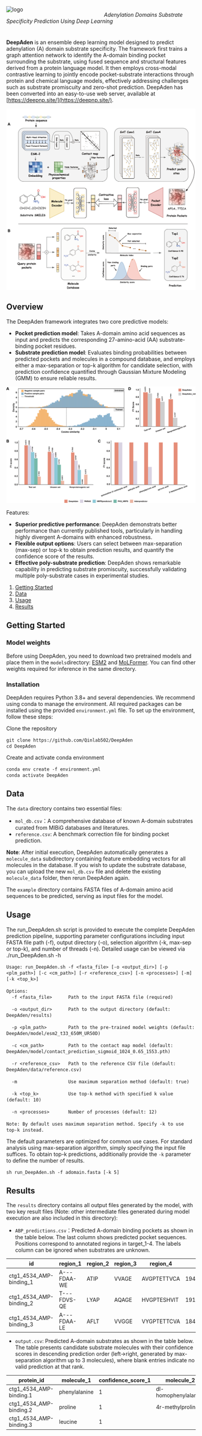 <img src="figure/logo.png"  alt="logo" style="float:left; margin-right:10px; width:250px;" /> 

*Adenylation Domains Substrate Specificity Prediction Using Deep Learning*

#

**DeepAden** is an ensemble deep learning model designed to predict adenylation (A) domain substrate specificity. The framework first trains a graph attention network to identify the A-domain binding pocket surrounding the substrate, using fused sequence and structural features derived from a protein language model. It then employs cross-modal contrastive learning to jointly encode pocket-substrate interactions through protein and chemical language models, effectively addressing challenges such as substrate promiscuity and zero-shot prediction. DeepAden has been converted into an easy-to-use web server, available at [https://deepnp.site/](https://deepnp.site/).

![Fig 1](figure/Fig1.png)

## Overview

The DeepAden framework integrates two core predictive models:

- **Pocket prediction model**: Takes A-domain amino acid sequences as input and predicts the corresponding 27-amino-acid (AA) substrate-binding pocket residues.
- **Substrate prediction model**: Evaluates binding probabilities between predicted pockets and molecules in a compound database, and employs either a max-separation or top-k algorithm for candidate selection, with prediction confidence quantified through Gaussian Mixture Modeling (GMM) to ensure reliable results.

![Fig 6](figure/Fig6.png)

Features:

- **Superior predictive performance**: DeepAden demonstrats better performance than currently published tools, particularly in handling highly divergent A-domains with enhanced robustness.
- **Flexible output options**: Users can select between max-separation (max-sep) or top-k to obtain prediction results, and quantify the confidence score of the results.
- **Effective poly-substrate prediction**: DeepAden shows remarkable capability in predicting substrate promiscuity, successfully validating multiple poly-substrate cases in experimental studies.

1. [Getting Started](#getting-started)
2. [Data](#data)
3. [Usage](#usage)
4. [Results](#results)

## Getting Started

### Model weights

Before using DeepAden, you need to download two pretrained models and place them in the `models`directory: [ESM2](https://huggingface.co/facebook/esm2_t33_650M_UR50D/tree/main) and [MoLFormer](https://huggingface.co/ibm/MoLFormer-XL-both-10pct/tree/main). You can find other weights required for inference in the same directory.

### Installation

DeepAden requires Python 3.8+ and several dependencies. We recommend using conda to manage the environment. All required packages can be installed using the provided `environment.yml` file. To set up the environment, follow these steps:

Clone the repository

```
git clone https://github.com/Qinlab502/DeepAden
cd DeepAden
```

Create and activate conda environment

```
conda env create -f environment.yml
conda activate DeepAden
```

## Data

The `data` directory contains two essential files:

- `mol_db.csv`：A comprehensive database of known A-domain substrates curated from MIBiG databases and literatures.
- `reference.csv`: A benchmark correction file for binding pocket prediction.

**Note**: After initial execution, DeepAden automatically generates a `molecule_data` subdirectory containing feature embedding vectors for all molecules in the database. If you wish to update the substrate database, you can upload the new `mol_db.csv` file and delete the existing `molecule_data` folder, then rerun DeepAden again.

The `example` directory contains FASTA files of A-domain amino acid sequences to be predicted, serving as input files for the model.

## Usage

The run_DeepAden.sh script is provided to execute the complete DeepAden prediction pipeline, supporting parameter configurations including input FASTA file path (-f), output directory (-o), selection algorithm (-k, max-sep or top-k), and number of threads (-n). Detailed usage can be viewed via ./run_DeepAden.sh -h

```
Usage: run_DeepAden.sh -f <fasta_file> [-o <output_dir>] [-p <plm_path>] [-c <cm_path>] [-r <reference_csv>] [-n <processes>] [-m] [-k <top_k>]

Options:
  -f <fasta_file>      Path to the input FASTA file (required)

  -o <output_dir>      Path to the output directory (default: DeepAden/results)

  -p <plm_path>        Path to the pre-trained model weights (default: DeepAden/model/esm2_t33_650M_UR50D)

  -c <cm_path>         Path to the contact map model (default: DeepAden/model/contact_prediction_sigmoid_1024_0.65_1553.pth)

  -r <reference_csv>   Path to the reference CSV file (default: DeepAden/data/reference.csv)

  -m                   Use maximum separation method (default: true)

  -k <top_k>           Use top-k method with specified k value (default: 10)

  -n <processes>       Number of processes (default: 12)

Note: By default uses maximum separation method. Specify -k to use top-k instead.
```

The default parameters are optimized for common use cases. For standard analysis using max-separation algorithm, simply specifying the input file suffices. To obtain top-k predictions, additionally provide the `-k` parameter to define the number of results.

```
sh run_DeepAden.sh -f adomain.fasta [-k 5]
```

## Results

The `results` directory contains all output files generated by the model, with two key result files (Note: other intermediate files generated during model execution are also included in this directory):

- `ABP_predictions.csv`：Predicted A-domain binding pockets as shown in the table below. The last column shows predicted pocket sequences. Positions correspond to annotated regions in target_1-4. The labels column can be ignored when substrates are unknown.

| id                      | region_1    | region_2 | region_3 | region_4    | binding_pocket_positions                                                                                    | domain_sequence     | binding_pocket              |
| ----------------------- | ----------- | -------- | -------- | ----------- | ----------------------------------------------------------------------------------------------------------- | ------------------- | --------------------------- |
| ctg1_4534_AMP-binding_1 | A---FDAA-WE | ATIP     | VVAGE    | AVGPTETTVCA | 194,198,199,200,201,203,204,241,242,243,244,263,264,265,266,267,286,287,288,289,290,291,292,293,294,295,296 | FAERVRRHPEAVALVH... | AFDAAWEATIPVVAGEAYGPTETTVCA |
| ctg1_4534_AMP-binding_2 | T---FDVS-QE | LYAP     | AQAGE    | HVGPTESHVIT | 191,195,196,197,198,200,201,238,239,240,241,266,267,268,269,270,293,294,295,296,297,298,299,300,301,302,303 | FQRQAHALPGTPAVV...  | TFDVSQELYAPAQAGEHYGPTESHVIT |
| ctg1_4534_AMP-binding_3 | A---FDAA-LE | AFLT     | VVGGE    | VYGPTETTCVA | 184,188,189,190,191,193,194,231,232,233,234,253,254,255,256,257,276,277,278,279,280,281,282,283,284,285,286 | AGWAARTPDAPALLA...  | AFDAALEAFLTVVGGEVYGPTETTCVA |

- `output.csv`: Predicted A-domain substrates as shown in the table below. The table presents candidate substrate molecules with their confidence scores in descending prediction order (left→right, generated by max-separation algorithm up to 3 molecules), where blank entries indicate no valid prediction at that rank.

| protein_id              | molecule_1    | confidence_score_1 | molecule_2           | confidence_score_2 | molecule_3        | confidence_score_3 |
| ----------------------- | ------------- | ------------------ | -------------------- | ------------------ | ----------------- | ------------------ |
| ctg1_4534_AMP-binding.1 | phenylalanine | 1                  | dl-homophenylalanine | 1                  | tyrosine          | 0.9997             |
| ctg1_4534_AMP-binding.2 | proline       | 1                  | 4r-methylproline     | 0.9991             | 4r-hydroxyproline | 0.9907             |
| ctg1_4534_AMP-binding.3 | leucine       | 1                  |                      |                    |                   |                    |

